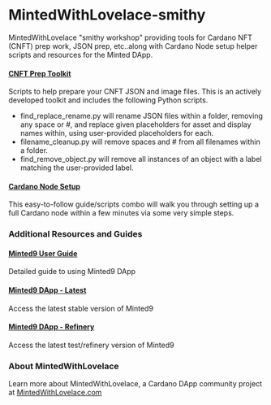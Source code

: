 # MintedWithLovelace-smithy
MintedWithLovelace "smithy workshop" providing tools for Cardano NFT (CNFT) prep work, JSON prep, etc..along with Cardano Node setup helper scripts and resources for the Minted DApp.

#### [CNFT Prep Toolkit](https://github.com/MadeWithLovelace/MintedWithLovelace-smithy/tree/main/tools)
Scripts to help prepare your CNFT JSON and image files. This is an actively developed toolkit and includes the following Python scripts.

- find_replace_rename.py will rename JSON files within a folder, removing any space or #, and replace given placeholders for asset and display names within, using user-provided placeholders for each.
- filename_cleanup.py will remove spaces and # from all filenames within a folder.
- find_remove_object.py will remove all instances of an object with a label matching the user-provided label.

#### [Cardano Node Setup](https://github.com/MadeWithLovelace/MintedWithLovelace-smithy/tree/main/cardano-node-setup)
This easy-to-follow guide/scripts combo will walk you through setting up a full Cardano node within a few minutes via some very simple steps.


### Additional Resources and Guides

#### [Minted9 User Guide](https://github.com/MadeWithLovelace/MintedWithLovelace/blob/main/dapp/How-To-Use-Minted.md)
Detailed guide to using Minted9 DApp

#### [Minted9 DApp - Latest](https://github.com/MadeWithLovelace/MintedWithLovelace/tree/main/dapp)
Access the latest stable version of Minted9

#### [Minted9 DApp - Refinery](https://github.com/MadeWithLovelace/MintedWithLovelace/tree/main/dapp/refinery)
Access the latest test/refinery version of Minted9


### About MintedWithLovelace
Learn more about MintedWithLovelace, a Cardano DApp community project at [MintedWithLovelace.com](https://mintedwithlovelace.com)
